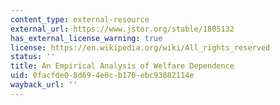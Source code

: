 ```yaml
---
content_type: external-resource
external_url: https://www.jstor.org/stable/1805132
has_external_license_warning: true
license: https://en.wikipedia.org/wiki/All_rights_reserved
status: ''
title: An Empirical Analysis of Welfare Dependence
uid: 0facfde0-8d69-4e0c-b170-ebc93882114e
wayback_url: ''
---
```

